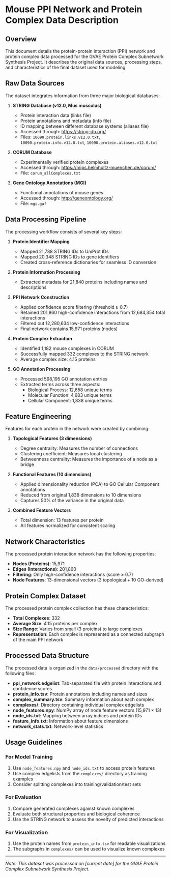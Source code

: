 # Mouse PPI Network and Protein Complex Data Description

## Overview

This document details the protein-protein interaction (PPI) network and protein complex data processed for the GVAE Protein Complex Subnetwork Synthesis Project. It describes the original data sources, processing steps, and characteristics of the final dataset used for modeling.

## Raw Data Sources

The dataset integrates information from three major biological databases:

1. **STRING Database (v12.0, Mus musculus)**
   - Protein interaction data (links file)
   - Protein annotations and metadata (info file)
   - ID mapping between different database systems (aliases file)
   - Accessed through: https://string-db.org/
   - Files: `10090.protein.links.v12.0.txt`, `10090.protein.info.v12.0.txt`, `10090.protein.aliases.v12.0.txt`

2. **CORUM Database**
   - Experimentally verified protein complexes
   - Accessed through: https://mips.helmholtz-muenchen.de/corum/
   - File: `corum_allComplexes.txt`

3. **Gene Ontology Annotations (MGI)**
   - Functional annotations of mouse genes
   - Accessed through: http://geneontology.org/
   - File: `mgi.gaf`

## Data Processing Pipeline

The processing workflow consists of several key steps:

1. **Protein Identifier Mapping**
   - Mapped 21,788 STRING IDs to UniProt IDs
   - Mapped 20,348 STRING IDs to gene identifiers
   - Created cross-reference dictionaries for seamless ID conversion

2. **Protein Information Processing**
   - Extracted metadata for 21,840 proteins including names and descriptions

3. **PPI Network Construction**
   - Applied confidence score filtering (threshold ≥ 0.7)
   - Retained 201,860 high-confidence interactions from 12,684,354 total interactions
   - Filtered out 12,280,634 low-confidence interactions
   - Final network contains 15,971 proteins (nodes)

4. **Protein Complex Extraction**
   - Identified 1,182 mouse complexes in CORUM
   - Successfully mapped 332 complexes to the STRING network
   - Average complex size: 4.15 proteins

5. **GO Annotation Processing**
   - Processed 598,195 GO annotation entries
   - Extracted terms across three aspects:
     - Biological Process: 12,658 unique terms
     - Molecular Function: 4,683 unique terms
     - Cellular Component: 1,838 unique terms

## Feature Engineering

Features for each protein in the network were created by combining:

1. **Topological Features (3 dimensions)**
   - Degree centrality: Measures the number of connections
   - Clustering coefficient: Measures local clustering
   - Betweenness centrality: Measures the importance of a node as a bridge

2. **Functional Features (10 dimensions)**
   - Applied dimensionality reduction (PCA) to GO Cellular Component annotations
   - Reduced from original 1,838 dimensions to 10 dimensions
   - Captures 50% of the variance in the original data

3. **Combined Feature Vectors**
   - Total dimension: 13 features per protein
   - All features normalized for consistent scaling

## Network Characteristics

The processed protein interaction network has the following properties:

- **Nodes (Proteins)**: 15,971
- **Edges (Interactions)**: 201,860
- **Filtering**: Only high-confidence interactions (score ≥ 0.7)
- **Node Features**: 13-dimensional vectors (3 topological + 10 GO-derived)

## Protein Complex Dataset

The processed protein complex collection has these characteristics:

- **Total Complexes**: 332
- **Average Size**: 4.15 proteins per complex
- **Size Range**: Varies from small (3 proteins) to large complexes
- **Representation**: Each complex is represented as a connected subgraph of the main PPI network

## Processed Data Structure

The processed data is organized in the `data/processed` directory with the following files:

- **ppi_network.edgelist**: Tab-separated file with protein interactions and confidence scores
- **protein_info.tsv**: Protein annotations including names and sizes
- **complex_summary.tsv**: Summary information about each complex
- **complexes/**: Directory containing individual complex edgelists
- **node_features.npy**: NumPy array of node feature vectors (15,971 × 13)
- **node_ids.txt**: Mapping between array indices and protein IDs
- **feature_info.txt**: Information about feature dimensions
- **network_stats.txt**: Network-level statistics

## Usage Guidelines

### For Model Training

1. Use `node_features.npy` and `node_ids.txt` to access protein features
2. Use complex edgelists from the `complexes/` directory as training examples
3. Consider splitting complexes into training/validation/test sets

### For Evaluation

1. Compare generated complexes against known complexes
2. Evaluate both structural properties and biological coherence
3. Use the STRING network to assess the novelty of predicted interactions

### For Visualization

1. Use the protein names from `protein_info.tsv` for readable visualizations
2. The subgraphs in `complexes/` can be used to visualize known complexes

---

*Note: This dataset was processed on [current date] for the GVAE Protein Complex Subnetwork Synthesis Project.*